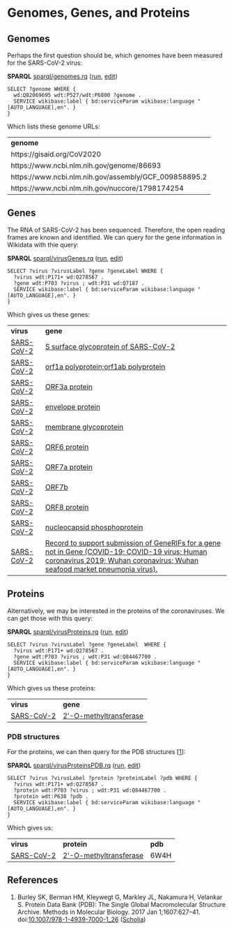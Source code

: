 # Genomes, Genes, and Proteins

## Genomes

Perhaps the first question should be, which <a name="tp1">genomes</a> have been measured for the SARS-CoV-2 virus:

**SPARQL** [sparql/genomes.rq](sparql/genomes.code.html) ([run](https://query.wikidata.org/embed.html#SELECT%20%3Fgenome%20WHERE%20%7B%0A%20%20wd%3AQ82069695%20wdt%3AP527%2Fwdt%3AP6800%20%3Fgenome%20.%0A%20%20SERVICE%20wikibase%3Alabel%20%7B%20bd%3AserviceParam%20wikibase%3Alanguage%20%22%5BAUTO_LANGUAGE%5D%2Cen%22.%20%7D%0A%7D%0A%0A), [edit](https://query.wikidata.org/#SELECT%20%3Fgenome%20WHERE%20%7B%0A%20%20wd%3AQ82069695%20wdt%3AP527%2Fwdt%3AP6800%20%3Fgenome%20.%0A%20%20SERVICE%20wikibase%3Alabel%20%7B%20bd%3AserviceParam%20wikibase%3Alanguage%20%22%5BAUTO_LANGUAGE%5D%2Cen%22.%20%7D%0A%7D%0A%0A))

```sparql
SELECT ?genome WHERE {
  wd:Q82069695 wdt:P527/wdt:P6800 ?genome .
  SERVICE wikibase:label { bd:serviceParam wikibase:language "[AUTO_LANGUAGE],en". }
}
```

Which lists these genome URLs:

<table>
  <tr>
    <td><b>genome</b></td>
  </tr>
  <tr>
    <td>https://gisaid.org/CoV2020</td>
  </tr>
  <tr>
    <td>https://www.ncbi.nlm.nih.gov/genome/86693</td>
  </tr>
  <tr>
    <td>https://www.ncbi.nlm.nih.gov/assembly/GCF_009858895.2</td>
  </tr>
  <tr>
    <td>https://www.ncbi.nlm.nih.gov/nuccore/1798174254</td>
  </tr>
</table>

## Genes

The <a name="tp2">RNA</a> of SARS-CoV-2 has been sequenced. Therefore, the <a name="tp3">open reading frames</a> are known and identified.
We can query for the <a name="tp4">gene</a> information in Wikidata with thie query:

**SPARQL** [sparql/virusGenes.rq](sparql/virusGenes.code.html) ([run](https://query.wikidata.org/embed.html#SELECT%20%3Fvirus%20%3FvirusLabel%20%3Fgene%20%3FgeneLabel%20WHERE%20%7B%0A%20%20%3Fvirus%20wdt%3AP171%2B%20wd%3AQ278567%20.%0A%20%20%3Fgene%20wdt%3AP703%20%3Fvirus%20%3B%20wdt%3AP31%20wd%3AQ7187%20.%0A%20%20SERVICE%20wikibase%3Alabel%20%7B%20bd%3AserviceParam%20wikibase%3Alanguage%20%22%5BAUTO_LANGUAGE%5D%2Cen%22.%20%7D%0A%7D%0A), [edit](https://query.wikidata.org/#SELECT%20%3Fvirus%20%3FvirusLabel%20%3Fgene%20%3FgeneLabel%20WHERE%20%7B%0A%20%20%3Fvirus%20wdt%3AP171%2B%20wd%3AQ278567%20.%0A%20%20%3Fgene%20wdt%3AP703%20%3Fvirus%20%3B%20wdt%3AP31%20wd%3AQ7187%20.%0A%20%20SERVICE%20wikibase%3Alabel%20%7B%20bd%3AserviceParam%20wikibase%3Alanguage%20%22%5BAUTO_LANGUAGE%5D%2Cen%22.%20%7D%0A%7D%0A))

```sparql
SELECT ?virus ?virusLabel ?gene ?geneLabel WHERE {
  ?virus wdt:P171+ wd:Q278567 .
  ?gene wdt:P703 ?virus ; wdt:P31 wd:Q7187 .
  SERVICE wikibase:label { bd:serviceParam wikibase:language "[AUTO_LANGUAGE],en". }
}
```

Which gives us these genes:

<table>
  <tr>
    <td><b>virus</b></td>
    <td><b>gene</b></td>
  </tr>
  <tr>
    <td><a href="http://www.wikidata.org/entity/Q82069695">SARS-CoV-2</a></td>
    <td><a href="http://www.wikidata.org/entity/Q88000922">S surface glycoprotein of SARS-CoV-2</a></td>
  </tr>
  <tr>
    <td><a href="http://www.wikidata.org/entity/Q82069695">SARS-CoV-2</a></td>
    <td><a href="http://www.wikidata.org/entity/Q88088053">orf1a polyprotein;orf1ab polyprotein</a></td>
  </tr>
  <tr>
    <td><a href="http://www.wikidata.org/entity/Q82069695">SARS-CoV-2</a></td>
    <td><a href="http://www.wikidata.org/entity/Q88088595">ORF3a protein</a></td>
  </tr>
  <tr>
    <td><a href="http://www.wikidata.org/entity/Q82069695">SARS-CoV-2</a></td>
    <td><a href="http://www.wikidata.org/entity/Q88088888">envelope protein</a></td>
  </tr>
  <tr>
    <td><a href="http://www.wikidata.org/entity/Q82069695">SARS-CoV-2</a></td>
    <td><a href="http://www.wikidata.org/entity/Q88089048">membrane glycoprotein</a></td>
  </tr>
  <tr>
    <td><a href="http://www.wikidata.org/entity/Q82069695">SARS-CoV-2</a></td>
    <td><a href="http://www.wikidata.org/entity/Q88089203">ORF6 protein</a></td>
  </tr>
  <tr>
    <td><a href="http://www.wikidata.org/entity/Q82069695">SARS-CoV-2</a></td>
    <td><a href="http://www.wikidata.org/entity/Q88089283">ORF7a protein</a></td>
  </tr>
  <tr>
    <td><a href="http://www.wikidata.org/entity/Q82069695">SARS-CoV-2</a></td>
    <td><a href="http://www.wikidata.org/entity/Q88089438">ORF7b</a></td>
  </tr>
  <tr>
    <td><a href="http://www.wikidata.org/entity/Q82069695">SARS-CoV-2</a></td>
    <td><a href="http://www.wikidata.org/entity/Q88089552">ORF8 protein</a></td>
  </tr>
  <tr>
    <td><a href="http://www.wikidata.org/entity/Q82069695">SARS-CoV-2</a></td>
    <td><a href="http://www.wikidata.org/entity/Q88089689">nucleocapsid phosphoprotein</a></td>
  </tr>
  <tr>
    <td><a href="http://www.wikidata.org/entity/Q82069695">SARS-CoV-2</a></td>
    <td><a href="http://www.wikidata.org/entity/Q88105063">Record to support submission of GeneRIFs for a gene not in Gene (COVID-19; COVID-19 virus; Human coronavirus 2019; Wuhan coronavirus; Wuhan seafood market pneumonia virus).</a></td>
  </tr>
</table>

## Proteins

Alternatively, we may be interested in the <a name="tp5">proteins</a> of the coronaviruses.
We can get those with this query:

**SPARQL** [sparql/virusProteins.rq](sparql/virusProteins.code.html) ([run](https://query.wikidata.org/embed.html#SELECT%20%3Fvirus%20%3FvirusLabel%20%3Fgene%20%3FgeneLabel%20%20WHERE%20%7B%0A%20%20%3Fvirus%20wdt%3AP171%2B%20wd%3AQ278567%20.%0A%20%20%3Fgene%20wdt%3AP703%20%3Fvirus%20%3B%20wdt%3AP31%20wd%3AQ84467700%20.%0A%20%20SERVICE%20wikibase%3Alabel%20%7B%20bd%3AserviceParam%20wikibase%3Alanguage%20%22%5BAUTO_LANGUAGE%5D%2Cen%22.%20%7D%0A%7D%0A%0A), [edit](https://query.wikidata.org/#SELECT%20%3Fvirus%20%3FvirusLabel%20%3Fgene%20%3FgeneLabel%20%20WHERE%20%7B%0A%20%20%3Fvirus%20wdt%3AP171%2B%20wd%3AQ278567%20.%0A%20%20%3Fgene%20wdt%3AP703%20%3Fvirus%20%3B%20wdt%3AP31%20wd%3AQ84467700%20.%0A%20%20SERVICE%20wikibase%3Alabel%20%7B%20bd%3AserviceParam%20wikibase%3Alanguage%20%22%5BAUTO_LANGUAGE%5D%2Cen%22.%20%7D%0A%7D%0A%0A))

```sparql
SELECT ?virus ?virusLabel ?gene ?geneLabel  WHERE {
  ?virus wdt:P171+ wd:Q278567 .
  ?gene wdt:P703 ?virus ; wdt:P31 wd:Q84467700 .
  SERVICE wikibase:label { bd:serviceParam wikibase:language "[AUTO_LANGUAGE],en". }
}
```

Which gives us these proteins:

<table>
  <tr>
    <td><b>virus</b></td>
    <td><b>gene</b></td>
  </tr>
  <tr>
    <td><a href="http://www.wikidata.org/entity/Q82069695">SARS-CoV-2</a></td>
    <td><a href="http://www.wikidata.org/entity/Q87917580">2'-O-methyltransferase</a></td>
  </tr>
</table>

### PDB structures

For the proteins, we can then query for the <a name="tp6">PDB structures</a> [<a href="#citeref1">1</a>]:

**SPARQL** [sparql/virusProteinsPDB.rq](sparql/virusProteinsPDB.code.html) ([run](https://query.wikidata.org/embed.html#SELECT%20%3Fvirus%20%3FvirusLabel%20%3Fprotein%20%3FproteinLabel%20%3Fpdb%20WHERE%20%7B%0A%20%20%3Fvirus%20wdt%3AP171%2B%20wd%3AQ278567%20.%0A%20%20%3Fprotein%20wdt%3AP703%20%3Fvirus%20%3B%20wdt%3AP31%20wd%3AQ84467700%20.%0A%20%20%3Fprotein%20wdt%3AP638%20%3Fpdb%20.%0A%20%20SERVICE%20wikibase%3Alabel%20%7B%20bd%3AserviceParam%20wikibase%3Alanguage%20%22%5BAUTO_LANGUAGE%5D%2Cen%22.%20%7D%0A%7D%0A), [edit](https://query.wikidata.org/#SELECT%20%3Fvirus%20%3FvirusLabel%20%3Fprotein%20%3FproteinLabel%20%3Fpdb%20WHERE%20%7B%0A%20%20%3Fvirus%20wdt%3AP171%2B%20wd%3AQ278567%20.%0A%20%20%3Fprotein%20wdt%3AP703%20%3Fvirus%20%3B%20wdt%3AP31%20wd%3AQ84467700%20.%0A%20%20%3Fprotein%20wdt%3AP638%20%3Fpdb%20.%0A%20%20SERVICE%20wikibase%3Alabel%20%7B%20bd%3AserviceParam%20wikibase%3Alanguage%20%22%5BAUTO_LANGUAGE%5D%2Cen%22.%20%7D%0A%7D%0A))

```sparql
SELECT ?virus ?virusLabel ?protein ?proteinLabel ?pdb WHERE {
  ?virus wdt:P171+ wd:Q278567 .
  ?protein wdt:P703 ?virus ; wdt:P31 wd:Q84467700 .
  ?protein wdt:P638 ?pdb .
  SERVICE wikibase:label { bd:serviceParam wikibase:language "[AUTO_LANGUAGE],en". }
}
```

Which gives us:

<table>
  <tr>
    <td><b>virus</b></td>
    <td><b>protein</b></td>
    <td><b>pdb</b></td>
  </tr>
  <tr>
    <td><a href="http://www.wikidata.org/entity/Q82069695">SARS-CoV-2</a></td>
    <td><a href="http://www.wikidata.org/entity/Q87917580">2'-O-methyltransferase</a></td>
    <td>6W4H</td>
  </tr>
</table>

## References

1. <a name="citeref1"></a>Burley SK, Berman HM, Kleywegt G, Markley JL, Nakamura H, Velankar S. Protein Data Bank (PDB): The Single Global Macromolecular Structure Archive. Methods in Molecular Biology. 2017 Jan 1;1607:627–41.  doi:[10.1007/978-1-4939-7000-1_26](https://doi.org/10.1007/978-1-4939-7000-1_26) ([Scholia](https://tools.wmflabs.org/scholia/doi/10.1007/978-1-4939-7000-1_26))


